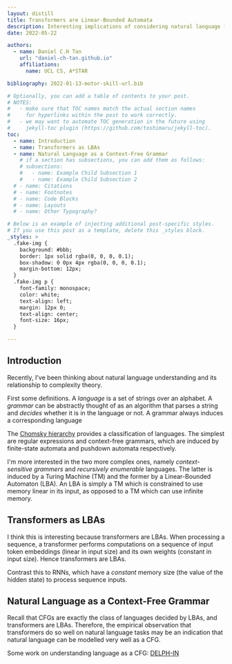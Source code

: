 ```yaml
---
layout: distill
title: Transformers are Linear-Bounded Automata
description: Interesting implications of considering natural language from the perspective of computational complexity theory
date: 2022-05-22

authors:
  - name: Daniel C.H Tan
    url: "daniel-ch-tan.github.io"
    affiliations:
      name: UCL CS, A*STAR

bibliography: 2022-01-13-motor-skill-url.bib

# Optionally, you can add a table of contents to your post.
# NOTES:
#   - make sure that TOC names match the actual section names
#     for hyperlinks within the post to work correctly.
#   - we may want to automate TOC generation in the future using
#     jekyll-toc plugin (https://github.com/toshimaru/jekyll-toc).
toc:
  - name: Introduction
  - name: Transformers as LBAs
  - name: Natural Language as a Context-Free Grammar
    # if a section has subsections, you can add them as follows:
    # subsections:
    #   - name: Example Child Subsection 1
    #   - name: Example Child Subsection 2
  # - name: Citations
  # - name: Footnotes
  # - name: Code Blocks
  # - name: Layouts
  # - name: Other Typography?

# Below is an example of injecting additional post-specific styles.
# If you use this post as a template, delete this _styles block.
_styles: >
  .fake-img {
    background: #bbb;
    border: 1px solid rgba(0, 0, 0, 0.1);
    box-shadow: 0 0px 4px rgba(0, 0, 0, 0.1);
    margin-bottom: 12px;
  }
  .fake-img p {
    font-family: monospace;
    color: white;
    text-align: left;
    margin: 12px 0;
    text-align: center;
    font-size: 16px;
  }

---
```


## Introduction

Recently, I've been thinking about natural language understanding and its relationship to complexity theory.

First some definitions. A *language* is a set of strings over an alphabet. A *grammar* can be abstractly thought of as an algorithm that parses a string and *decides* whether it is in the language or not. A grammar always induces a corresponding language
 
The [Chomsky hierarchy](https://en.wikipedia.org/wiki/Chomsky_hierarchy) provides a classification of languages. The simplest are regular expressions and context-free grammars, which are induced by finite-state automata and pushdown automata respectively. 

I'm more interested in the two more complex ones, namely *context-sensitive grammers* and *recursively enumerable* languages. The latter is induced by a Turing Machine (TM) and the former by a Linear-Bounded Automaton (LBA). An LBA is simply a TM which is constrained to use memory linear in its input, as opposed to a TM which can use infinite memory. 

## Transformers as LBAs

I think this is interesting because transformers are LBAs. When processing a sequence, a transformer performs computations on a sequence of input token embeddings (linear in input size) and its own weights (constant in input size). Hence transformers are LBAs. 

Contrast this to RNNs, which have a *constant* memory size (the value of the hidden state) to process sequence inputs. 

## Natural Language as a Context-Free Grammar

Recall that CFGs are exactly the class of languages decided by LBAs, and transformers are LBAs. Therefore, the empirical observation that transformers do so well on natural language tasks may be an indication that natural language can be modelled very well as a CFG. 

Some work on understanding language as a CFG: [DELPH-IN](https://github.com/delph-in/docs/wiki/)

